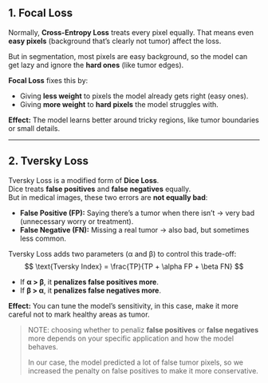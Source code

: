 ## **1. Focal Loss**

Normally, **Cross-Entropy Loss** treats every pixel equally.
That means even **easy pixels** (background that’s clearly not tumor) affect the loss.

But in segmentation, most pixels are easy background, so the model can get lazy and ignore the **hard ones** (like tumor edges).

**Focal Loss** fixes this by:

* Giving **less weight** to pixels the model already gets right (easy ones).
* Giving **more weight** to **hard pixels** the model struggles with.

**Effect:** The model learns better around tricky regions, like tumor boundaries or small details.

---

## **2. Tversky Loss**

Tversky Loss is a modified form of **Dice Loss**.\
Dice treats **false positives** and **false negatives** equally.\
But in medical images, these two errors are **not equally bad**:

* **False Positive (FP):** Saying there’s a tumor when there isn’t → very bad (unnecessary worry or treatment).
* **False Negative (FN):** Missing a real tumor → also bad, but sometimes less common.

Tversky Loss adds two parameters (α and β) to control this trade-off:
$$
\text{Tversky Index} = \frac{TP}{TP + \alpha FP + \beta FN}
$$

* If **α > β**, it **penalizes false positives more**.
* If **β > α**, it **penalizes false negatives more**.

**Effect:** You can tune the model’s sensitivity, in this case, make it more careful not to mark healthy areas as tumor.

> NOTE: choosing whether to penaliz **false positives** or **false negatives** more depends on your specific application and how the model behaves.
>
> In our case, the model predicted a lot of false tumor pixels, so we increased the penalty on false positives to make it more conservative.
